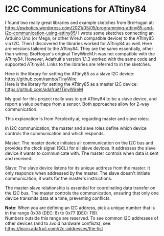 # I2C Communications for ATtiny84

I found two really great libraries and example sketches from BroHogan at: https://pwbotics.wordpress.com/2021/05/05/programming-attiny85-and-i2c-communication-using-attiny85/
I wrote some sketches connecting an Arduino Uno (or Mega, or other Wire.h compatible device) to the ATtiny85 via I2C. Then I discovered the libraries worked for ATtiny84 as well. Here are versions tailored to the ATtiny84.
They are the same essentially, other than wiring.
BroHogan's original TinyWireM.h was not compatible with the ATtiny84. However, Adafruit's version 1.1.3 worked with the same code and supported ATtiny84.
Links to the libraries are referred to in the sketches.<br>

Here is the library for setting the ATtiny85 as a slave I2C device:<br>
https://github.com/rambo/TinyWire<br>
Here is the library for setting the ATtiny85 as a master I2C device:<br>
https://github.com/adafruit/TinyWireM<br>

My goal for this project really was to get ATtiny84 to be a slave device, and report a value perhaps from a sensor. Both approaches allow for 2-way communication.<p>

This explanation is from Perplexity.ai, regarding master and slave roles:

In I2C communication, the master and slave roles define which device controls the communication and which responds.<p>
Master: The master device initiates all communication on the I2C bus and provides the clock signal (SCL) for all slave devices. It addresses the slave device it wants to communicate with. The master controls when data is sent and received.<p>
Slave: The slave device listens for its unique address from the master. It only responds when addressed by the master. The slave doesn't initiate communication; it waits for the master's instructions.<p>
The master-slave relationship is essential for coordinating data transfer on the I2C bus. The master controls the communication, ensuring that only one device transmits data at a time, preventing conflicts.<p>

<b>Note:</b> When you are defining an I2C address, pick a unique number that is in the range 0x08 (DEC: 8) to 0x77 (DEC: 119).<br> Numbers outside this range are reserved. To see common I2C addresses of other devices (and to avoid hardware conflicts), see: https://learn.adafruit.com/i2c-addresses/the-list
